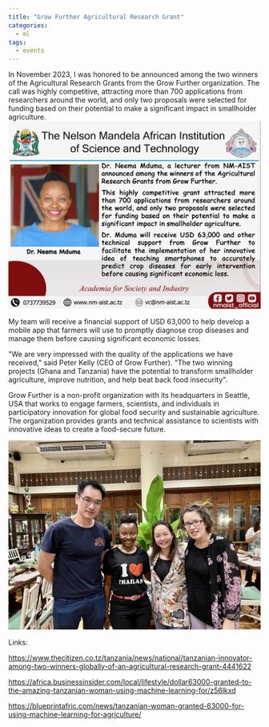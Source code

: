 ```yaml
---
title: "Grow Further Agricultural Research Grant"
categories:
  - ml
tags:
  - events
---
```

In November 2023, I was honored to be announced among the two winners of the Agricultural Research Grants from the Grow Further organization. The call was highly competitive, attracting more than 700 applications from researchers around the world, and only two proposals were selected for funding based on their potential to make a significant impact in smallholder agriculture.
<img src="/assets/images/grow1.JPEG" class="align-center" alt="">  

My team will receive a financial support of USD 63,000 to help develop a mobile app that farmers will use to promptly diagnose crop diseases and manage them before causing significant economic losses. 

"We are very impressed with the quality of the applications we have received," said Peter Kelly (CEO of Grow Further). "The two winning projects (Ghana and Tanzania) have the potential to transform smallholder agriculture, improve nutrition, and help beat back food insecurity".

Grow Further is a non-profit organization with its headquarters in Seattle, USA that works to engage farmers, scientists, and individuals in participatory innovation for global food security and sustainable agriculture. The organization provides grants and technical assistance to scientists with innovative ideas to create a food-secure future.

<img src="/assets/images/sti2.jpg" class="align-center" alt="">  

Links:

https://www.thecitizen.co.tz/tanzania/news/national/tanzanian-innovator-among-two-winners-globally-of-an-agricultural-research-grant-4441622

https://africa.businessinsider.com/local/lifestyle/dollar63000-granted-to-the-amazing-tanzanian-woman-using-machine-learning-for/z56lkxd

https://blueprintafric.com/news/tanzanian-woman-granted-63000-for-using-machine-learning-for-agriculture/
